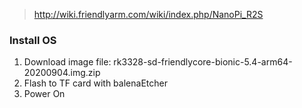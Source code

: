 > http://wiki.friendlyarm.com/wiki/index.php/NanoPi_R2S

### Install OS

1. Download image file: rk3328-sd-friendlycore-bionic-5.4-arm64-20200904.img.zip
1. Flash to TF card with balenaEtcher
1. Power On

